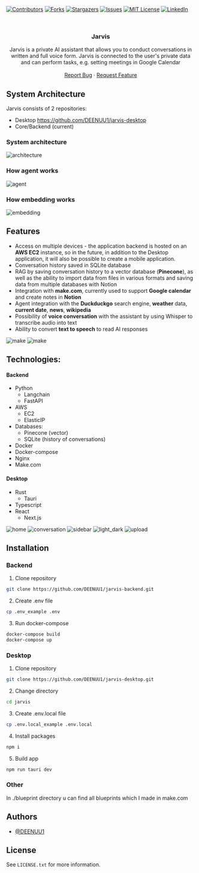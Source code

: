 <a name="readme-top"></a>

[![Contributors][contributors-shield]][contributors-url]
[![Forks][forks-shield]][forks-url]
[![Stargazers][stars-shield]][stars-url]
[![Issues][issues-shield]][issues-url]
[![MIT License][license-shield]][license-url]
[![LinkedIn][linkedin-shield]][linkedin-url]



<br />
<div align="center">
  <h3 align="center">Jarvis</h3>

  <p align="center">
    Jarvis is a private AI assistant that allows you to conduct conversations in written and full voice form.
    Jarvis is connected to the user's private data and can perform tasks, e.g. setting meetings in Google Calendar
    <br />
    <br />
    <a href="https://github.com/DEENUU1/jarvis-backend/issues">Report Bug</a>
    ·
    <a href="https://github.com/DEENUU1/jarvis-backend/issues">Request Feature</a>
  </p>
</div>

## System Architecture

Jarvis consists of 2 repositories:

- Desktop https://github.com/DEENUU1/jarvis-desktop
- Core/Backend (current)

### System architecture
<img src="assets/1.png" alt="architecture"/>

### How agent works
<img src="assets/2.png" alt="agent"/>

### How embedding works
<img src="assets/3.png" alt="embedding"/>

## Features

- Access on multiple devices - the application backend is hosted on an **AWS EC2** instance, so in the future, in addition
  to the Desktop application, it will also be possible to create a mobile application.
- Conversation history saved in SQLite database
- RAG by saving conversation history to a vector database (**Pinecone**), as well as the ability to import data from files
  in various formats and saving data from multiple databases with Notion
- Integration with **make.com**, currently used to support **Google calendar** and create notes in **Notion**
- Agent integration with the **Duckduckgo** search engine, **weather** data, **current date**, **news**, **wikipedia**
- Possibility of **voice conversation** with the assistant by using Whisper to transcribe audio into text
- Ability to convert **text to speech** to read AI responses

<img src="assets/Screenshot_1.png" alt="make"/>
<img src="assets/Screenshot_2.png" alt="make"/>

## Technologies:

#### Backend

- Python
    - Langchain
    - FastAPI
- AWS
    - EC2
    - ElasticIP
- Databases:
    - Pinecone (vector)
    - SQLite (history of conversations)
- Docker
- Docker-compose
- Nginx
- Make.com

#### Desktop

- Rust
    - Tauri
- Typescript
- React
    - Next.js

<img src="assets/a.png" alt="home"/>
<img src="assets/b.png" alt="conversation"/>
<img src="assets/c.png" alt="sidebar"/>
<img src="assets/d.png" alt="light_dark"/>
<img src="assets/e.png" alt="upload"/>

## Installation

### Backend

1. Clone repository

```bash
git clone https://github.com/DEENUU1/jarvis-backend.git
```

2. Create .env file

```bash
cp .env_example .env
```

3. Run docker-compose

```bash
docker-compose build
docker-compose up
```

### Desktop

1. Clone repository

```bash
git clone https://github.com/DEENUU1/jarvis-desktop.git
```

2. Change directory

```bash
cd jarvis
```

3. Create .env.local file

```bash
cp .env.local_example .env.local
```

4. Install packages

```bash
npm i
```

5. Build app

```bash
npm run tauri dev
```

### Other
In ./blueprint directory u can find all blueprints which I made in make.com

## Authors

- [@DEENUU1](https://www.github.com/DEENUU1)

<!-- LICENSE -->

## License

See `LICENSE.txt` for more information.


<!-- MARKDOWN LINKS & IMAGES -->
<!-- https://www.markdownguide.org/basic-syntax/#reference-style-links -->

[contributors-shield]: https://img.shields.io/github/contributors/DEENUU1/jarvis-backend.svg?style=for-the-badge

[contributors-url]: https://github.com/DEENUU1/jarvis-backend/graphs/contributors

[forks-shield]: https://img.shields.io/github/forks/DEENUU1/jarvis-backend.svg?style=for-the-badge

[forks-url]: https://github.com/DEENUU1/jarvis-backend/network/members

[stars-shield]: https://img.shields.io/github/stars/DEENUU1/jarvis-backend.svg?style=for-the-badge

[stars-url]: https://github.com/DEENUU1/jarvis-backend/stargazers

[issues-shield]: https://img.shields.io/github/issues/DEENUU1/jarvis-backend.svg?style=for-the-badge

[issues-url]: https://github.com/DEENUU1/jarvis-backend/issues

[license-shield]: https://img.shields.io/github/license/DEENUU1/jarvis-backend.svg?style=for-the-badge

[license-url]: https://github.com/DEENUU1/jarvis-backend/blob/master/LICENSE.txt

[linkedin-shield]: https://img.shields.io/badge/-LinkedIn-black.svg?style=for-the-badge&logo=linkedin&colorB=555

[linkedin-url]: https://linkedin.com/in/kacper-wlodarczyk

[basic]: https://github.com/DEENUU1/jarvis-backend/blob/main/assets/v1_2/basic.gif?raw=true

[full]: https://github.com/DEENUU1/jarvis-backend/blob/main/assets/v1_2/full.gif?raw=true

[search]: https://github.com/DEENUU1/jarvis-backend/blob/main/assets/v1_2/search.gif?raw=true
